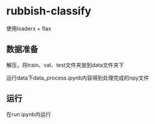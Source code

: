 # rubbish-classify

使用loaderx + flax

## 数据准备

解压，将train、val、test文件夹放到data文件夹下

运行data下data_process.ipynb内容得到处理完成的npy文件

## 运行

在run.ipynb内运行